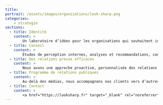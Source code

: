 ```yaml
---
title:
portrait: /assets/images/organizations/look-sharp.png
categories:
    - strategie
sections:
  - title: Identité
    content: >
        Un laboratoire d’idées pour les organisations qui souhaitent inscrire leurs actions dans les valeurs de notre époque
  - title: Conseil
    content: >
        Études de perception internes, analyses et recommandations, conception de messages pour équipes de communication, marketing, de vente, sensibilisation aux impacts sociaux et/ou environnementaux, organisation d’interventions et de séminaires
  - title: Des relations presse efficaces
    content: >
        Nous avons une approche proactive, personnalisée des relations presse. Exit la machine à shooter les CP à des centaines de contacts au petit bonheur ! Après cartographie des media et bonne compréhension des enjeux de nos clients, Look Sharp engage avec un cœur de cible, de manière contextualisée. Définition et mise en œuvre des programmes de relations presse, relais des messages, organisation de rencontres avec les journalistes : nous sommes le partenaire de nos clients, l’extension de leur département communication vers les médias et influenceurs.
  - title: Programme de relations publiques
    content: >
        Au-delà des médias, nous accompagnons nos clients vers d’autres acteurs et influenceurs, pour les aider à à aller retrouver leurs publics dans leurs écosystèmes respectifs. De fait, nous déclinons le programme RP en fonction, et utilisons conférences, thinks tanks, salons et rendez-vous professionnels ou évènements grand public pour échanger et prendre la parole. Autant d’opportunités de créer des liens concrets, créer et animer des communautés.
  - title: Contact
    content: >
        <a href="https://looksharp.fr" target="_blank" rel="noreferrer">Site</a>
---
```


